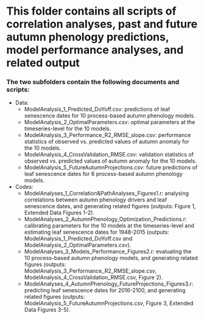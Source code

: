 # This folder contains all scripts of correlation analyses, past and future autumn phenology predictions, model performance analyses, and related output

### The two subfolders contain the following documents and scripts:
- Data:
	- ModelAnalysis_1_Predicted_DoYoff.csv: predictions of leaf senescence dates for 10 process-based autumn phenology models.
	- ModelAnalysis_2_OptimalParameters.csv: optimal parameters at the timeseries-level for the 10 models.
	- ModelAnalysis_3_Performance_R2_RMSE_slope.csv: performance statistics of observed vs. predicted values of autumn anomaly for the 10 models.
	- ModelAnalysis_4_CrossValidation_RMSE.csv: validation statistics of observed vs. predicted values of autumn anomaly for the 10 models.
	- ModelAnalysis_5_FutureAutumnProjections.csv: future predictions of leaf senescence dates for 6 process-based autumn phenology models.
- Codes:
	- ModelAnalyses_1_Correlation&PathAnalyses_Figures1.r: analysing correlations between autumn phenology drivers and leaf senescence dates, and generating related figures (outputs: Figure 1, Extended Data Figures 1-2).
	- ModelAnalyses_2_AutumnPhenology_Optimization_Predictions.r: calibrating parameters for the 10 models at the timeseries-level and estimating leaf senescence dates for 1948-2015 (outputs: ModelAnalysis_1_Predicted_DoYoff.csv and ModelAnalysis_2_OptimalParameters.csv).
	- ModelAnalyses_3_Models_Performance_Figures2.r: evaluating the 10 process-based autumn phenology models, and generating related figures (outputs: ModelAnalysis_3_Performance_R2_RMSE_slope.csv, ModelAnalysis_4_CrossValidation_RMSE.csv, Figure 2).
	- ModelAnalyses_4_AutumnPhenology_FutureProjections_Figures3.r: predicting leaf senescence dates for 2016-2100, and generating related figures (outputs: ModelAnalysis_5_FutureAutumnProjections.csv, Figure 3, Extended Data Figures 3-5).
